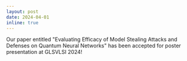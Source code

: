 ```yaml
---
layout: post
date: 2024-04-01
inline: true
---
```


Our paper entitled "Evaluating Efficacy of Model Stealing Attacks and Defenses on Quantum Neural Networks" has been accepted  for poster presentation at GLSVLSI 2024!
